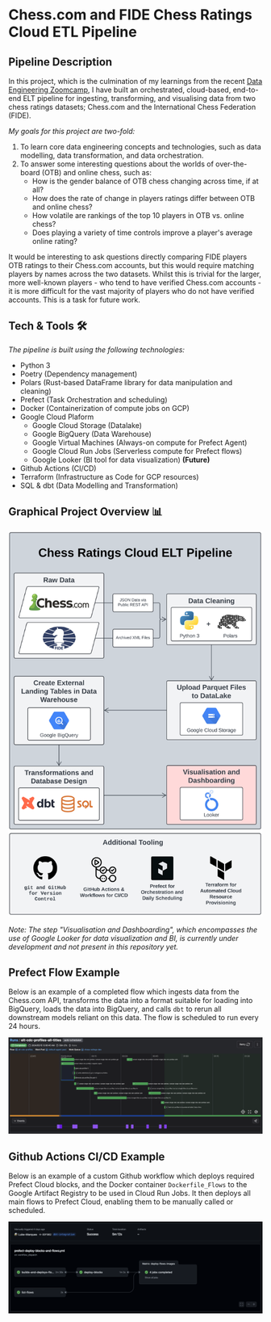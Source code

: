 # Chess.com and FIDE Chess Ratings Cloud ETL Pipeline

## Pipeline Description

In this project, which is the culmination of my learnings from the recent [Data
Engineering Zoomcamp](https://github.com/DataTalksClub/data-engineering-zoomcamp), I
have built an orchestrated, cloud-based, end-to-end ELT pipeline for ingesting,
transforming, and visualising data from two chess ratings datasets; Chess.com and the
International Chess Federation (FIDE).

*My goals for this project are two-fold:*

1. To learn core data engineering concepts and technologies, such as data modelling,
   data transformation, and data orchestration.
2. To answer some interesting questions about the worlds of over-the-board (OTB) and
   online chess, such as:
   - How is the gender balance of OTB chess changing across time, if at all?
   - How does the rate of change in players ratings differ between OTB and online chess?
   - How volatile are rankings of the top 10 players in OTB vs. online chess?
   - Does playing a variety of time controls improve a player's average online rating?

It would be interesting to ask questions directly comparing FIDE players OTB ratings
to their Chess.com accounts, but this would require matching players by names across
the two datasets. Whilst this is trivial for the larger, more well-known players - who
tend to have verified Chess.com accounts - it is more difficult for the vast majority
of players who do not have verified accounts. This is a task for future work.

## Tech & Tools 🛠️

*The pipeline is built using the following technologies:*

- Python 3
- Poetry (Dependency management)
- Polars (Rust-based DataFrame library for data manipulation and cleaning)
- Prefect (Task Orchestration and scheduling)
- Docker (Containerization of compute jobs on GCP)
- Google Cloud Plaform
  - Google Cloud Storage (Datalake)
  - Google BigQuery (Data Warehouse)
  - Google Virtual Machines (Always-on compute for Prefect Agent)
  - Google Cloud Run Jobs (Serverless compute for Prefect flows)
  - Google Looker (BI tool for data visualization) **(Future)**
- Github Actions (CI/CD)
- Terraform (Infrastructure as Code for GCP resources)
- SQL & dbt (Data Modelling and Transformation)

## Graphical Project Overview 📊

![pipeline_flow_chart](https://raw.githubusercontent.com/Luke-Marques/chess-ratings/dev/images/project_flow_chart.png)

*Note: The step "Visualisation and Dashboarding", which encompasses the use of Google
Looker for data visualization and BI, is currently under development and not present in 
this repository yet.*

## Prefect Flow Example

Below is an example of a completed flow which ingests data from the Chess.com API,
transforms the data into a format suitable for loading into BigQuery, loads the
data into BigQuery, and calls `dbt` to rerun all downstream models reliant on this data.
The flow is scheduled to run every 24 hours.

![prefect_flow_example](https://raw.githubusercontent.com/Luke-Marques/chess-ratings/dev/images/prefect_cdc_profiles_flow_screenshot.png)

## Github Actions CI/CD Example

Below is an example of a custom Github workflow which deploys required Prefect Cloud
blocks, and the Docker container `Dockerfile_Flows` to the Google Artifact Registry to
be used in Cloud Run Jobs. It then deploys all main flows to Prefect Cloud, enabling
them to be manually called or scheduled.

![github_actions_example](https://raw.githubusercontent.com/Luke-Marques/chess-ratings/dev/images/github_actions_screenshot.png)

